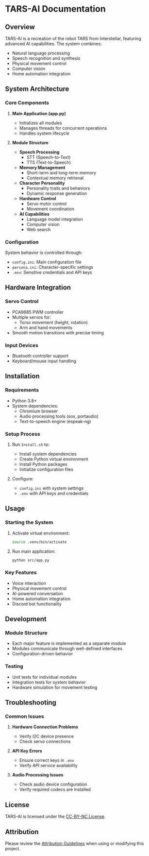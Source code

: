 # TARS-AI Documentation

## Overview
TARS-AI is a recreation of the robot TARS from Interstellar, featuring advanced AI capabilities. The system combines:
- Natural language processing
- Speech recognition and synthesis
- Physical movement control
- Computer vision
- Home automation integration

## System Architecture

### Core Components
1. **Main Application (app.py)**
   - Initializes all modules
   - Manages threads for concurrent operations
   - Handles system lifecycle

2. **Module Structure**
   - **Speech Processing**
     - STT (Speech-to-Text)
     - TTS (Text-to-Speech)
   - **Memory Management**
     - Short-term and long-term memory
     - Contextual memory retrieval
   - **Character Personality**
     - Personality traits and behaviors
     - Dynamic response generation
   - **Hardware Control**
     - Servo motor control
     - Movement coordination
   - **AI Capabilities**
     - Language model integration
     - Computer vision
     - Web search

### Configuration
System behavior is controlled through:
- `config.ini`: Main configuration file
- `persona.ini`: Character-specific settings
- `.env`: Sensitive credentials and API keys

## Hardware Integration

### Servo Control
- PCA9685 PWM controller
- Multiple servos for:
  - Torso movement (height, rotation)
  - Arm and hand movements
- Smooth motion transitions with precise timing

### Input Devices
- Bluetooth controller support
- Keyboard/mouse input handling

## Installation

### Requirements
- Python 3.8+
- System dependencies:
  - Chromium browser
  - Audio processing tools (sox, portaudio)
  - Text-to-speech engine (espeak-ng)

### Setup Process
1. Run `Install.sh` to:
   - Install system dependencies
   - Create Python virtual environment
   - Install Python packages
   - Initialize configuration files

2. Configure:
   - `config.ini` with system settings
   - `.env` with API keys and credentials

## Usage

### Starting the System
1. Activate virtual environment:
   ```bash
   source .venv/bin/activate
   ```

2. Run main application:
   ```bash
   python src/app.py
   ```

### Key Features
- Voice interaction
- Physical movement control
- AI-powered conversation
- Home automation integration
- Discord bot functionality

## Development

### Module Structure
- Each major feature is implemented as a separate module
- Modules communicate through well-defined interfaces
- Configuration-driven behavior

### Testing
- Unit tests for individual modules
- Integration tests for system behavior
- Hardware simulation for movement testing

## Troubleshooting

### Common Issues
1. **Hardware Connection Problems**
   - Verify I2C device presence
   - Check servo connections

2. **API Key Errors**
   - Ensure correct keys in `.env`
   - Verify API service availability

3. **Audio Processing Issues**
   - Check audio device configuration
   - Verify required codecs are installed

## License
TARS-AI is licensed under the [CC-BY-NC License](./LICENSE).

## Attribution
Please review the [Attribution Guidelines](./ATTRIBUTION.md) when using or modifying this project.